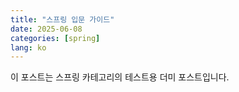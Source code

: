 ```yaml
---
title: "스프링 입문 가이드"
date: 2025-06-08
categories: [spring]
lang: ko
---
```


이 포스트는 스프링 카테고리의 테스트용 더미 포스트입니다.
